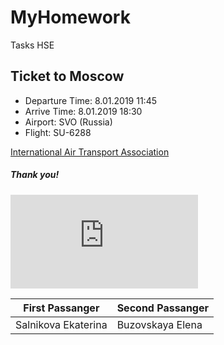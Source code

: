 # MyHomework
Tasks HSE

## Ticket to Moscow
* Departure Time: 8.01.2019 11:45
* Arrive Time: 8.01.2019 18:30
* Airport: SVO (Russia)
* Flight: SU-6288

[International Air Transport Association](www.iatatravelcentre.com)

##### Thank you!
![Thank you](https://img-s-msn-com.akamaized.net/tenant/amp/entityid/BBOsMih.img?h=343&w=624&m=6&q=60&o=f&l=f&x=356&y=173)

First Passanger | Second Passanger
--------------- | ----------------
Salnikova Ekaterina | Buzovskaya Elena
